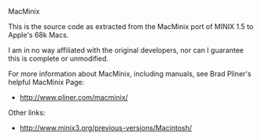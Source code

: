 MacMinix

This is the source code as extracted from the MacMinix port of MINIX 1.5 to
Apple's 68k Macs.

I am in no way affiliated with the original developers, nor can I guarantee
this is complete or unmodified.

For more information about MacMinix, including manuals, see Brad Pliner's
helpful MacMinix Page:

 * http://www.pliner.com/macminix/

Other links:
 * http://www.minix3.org/previous-versions/Macintosh/
